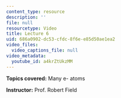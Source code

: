 ```yaml
---
content_type: resource
description: ''
file: null
resourcetype: Video
title: Lecture 6
uid: 686a0902-dc53-cfdc-8f6e-e85d50ae1ea2
video_files:
  video_captions_file: null
video_metadata:
  youtube_id: a4krZtUkzMM
---
```


**Topics covered:** Many e- atoms

**Instructor:** Prof. Robert Field